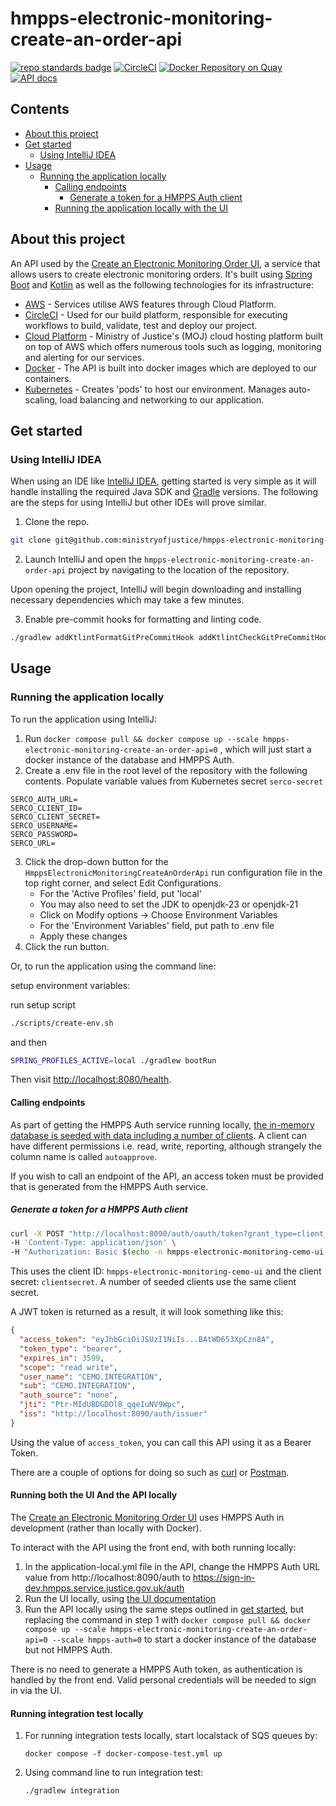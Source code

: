 # hmpps-electronic-monitoring-create-an-order-api
[![repo standards badge](https://img.shields.io/badge/endpoint.svg?&style=flat&logo=github&url=https%3A%2F%2Foperations-engineering-reports.cloud-platform.service.justice.gov.uk%2Fapi%2Fv1%2Fcompliant_public_repositories%2Fhmpps-electronic-monitoring-create-an-order-api)](https://operations-engineering-reports.cloud-platform.service.justice.gov.uk/public-report/hmpps-electronic-monitoring-create-an-order-api "Link to report")
[![CircleCI](https://circleci.com/gh/ministryofjustice/hmpps-electronic-monitoring-create-an-order-api/tree/main.svg?style=svg)](https://circleci.com/gh/ministryofjustice/hmpps-electronic-monitoring-create-an-order-api)
[![Docker Repository on Quay](https://img.shields.io/badge/quay.io-repository-2496ED.svg?logo=docker)](https://quay.io/repository/hmpps/hmpps-electronic-monitoring-create-an-order-api)
[![API docs](https://img.shields.io/badge/API_docs_-view-85EA2D.svg?logo=swagger)](https://hmpps-electronic-monitoring-create-an-order-api-dev.hmpps.service.justice.gov.uk/swagger-ui/index.html?configUrl=/v3/api-docs)

## Contents
- [About this project](#about-this-project)
- [Get started](#get-started)
    - [Using IntelliJ IDEA](#using-intellij-idea)
- [Usage](#usage)
    - [Running the application locally](#running-the-application-locally)
      - [Calling endpoints](#calling-endpoints)
        - [Generate a token for a HMPPS Auth client](#generate-a-token-for-a-hmpps-auth-client)
      - [Running the application locally with the UI](#running-both-the-ui-and-the-api-locally)


## About this project

An API used by the [Create an Electronic Monitoring Order UI](https://github.com/ministryofjustice/hmpps-electronic-monitoring-create-an-order), 
a service that allows users to create electronic monitoring orders.
It's built using [Spring Boot](https://spring.io/projects/spring-boot/) and [Kotlin](https://kotlinlang.org/)
as well as the following technologies for its infrastructure:
- [AWS](https://aws.amazon.com/) - Services utilise AWS features through Cloud Platform.
- [CircleCI](https://circleci.com/developer) - Used for our build platform, responsible for executing workflows to
  build, validate, test and deploy our project.
- [Cloud Platform](https://user-guide.cloud-platform.service.justice.gov.uk/#cloud-platform-user-guide) - Ministry of
  Justice's (MOJ) cloud hosting platform built on top of AWS which offers numerous tools such as logging, monitoring and
  alerting for our services.
- [Docker](https://www.docker.com/) - The API is built into docker images which are deployed to our containers.
- [Kubernetes](https://kubernetes.io/docs/home/) - Creates 'pods' to host our environment. Manages auto-scaling, load
  balancing and networking to our application.

## Get started

### Using IntelliJ IDEA

When using an IDE like [IntelliJ IDEA](https://www.jetbrains.com/idea/), getting started is very simple as it will
handle installing the required Java SDK and [Gradle](https://gradle.org/) versions. The following are the steps for
using IntelliJ but other IDEs will prove similar.

1. Clone the repo.

```bash
git clone git@github.com:ministryofjustice/hmpps-electronic-monitoring-create-an-order-api.git
```

2. Launch IntelliJ and open the `hmpps-electronic-monitoring-create-an-order-api` project by navigating to the location 
of the repository.

Upon opening the project, IntelliJ will begin downloading and installing necessary dependencies which may take a few
minutes.

3. Enable pre-commit hooks for formatting and linting code.

```bash
./gradlew addKtlintFormatGitPreCommitHook addKtlintCheckGitPreCommitHook
```

## Usage

### Running the application locally

To run the application using IntelliJ:

1. Run `docker compose pull && docker compose up --scale hmpps-electronic-monitoring-create-an-order-api=0`
, which will just start a docker instance of the database and HMPPS Auth.
2. Create a .env file in the root level of the repository with the following contents. Populate variable values from Kubernetes secret `serco-secret` 
```
SERCO_AUTH_URL=
SERCO_CLIENT_ID=
SERCO_CLIENT_SECRET=
SERCO_USERNAME=
SERCO_PASSWORD=
SERCO_URL=
```
3. Click the drop-down button for the `HmppsElectronicMonitoringCreateAnOrderApi` run configuration file in the top 
right corner, and select Edit Configurations. 
    - For the 'Active Profiles' field, put 'local'
    - You may also need to set the JDK to openjdk-23 or openjdk-21
    - Click on Modify options -> Choose Environment Variables
    - For the 'Environment Variables' field, put path to .env file
    - Apply these changes
4. Click the run button.

Or, to run the application using the command line:

setup environment variables:

run setup script
```bash
./scripts/create-env.sh
```
and then
```bash
SPRING_PROFILES_ACTIVE=local ./gradlew bootRun
```

Then visit [http://localhost:8080/health](hhttp://localhost:8081/health).


#### Calling endpoints

As part of getting the HMPPS Auth service running locally, 
[the in-memory database is seeded with data including a number of clients](https://github.com/ministryofjustice/hmpps-auth/blob/main/src/main/resources/db/dev/data/auth/V900_0__clients.sql). 
A client can have different permissions i.e. read, write, reporting, although strangely the column name is called `​​autoapprove`.

If you wish to call an endpoint of the API, an access token must be provided that is generated from the HMPPS Auth service.

##### Generate a token for a HMPPS Auth client

```bash
curl -X POST "http://localhost:8090/auth/oauth/token?grant_type=client_credentials" \ 
-H 'Content-Type: application/json' \
-H "Authorization: Basic $(echo -n hmpps-electronic-monitoring-cemo-ui:clientsecret | base64)"
```

This uses the client ID: `hmpps-electronic-monitoring-cemo-ui` and the client secret: `clientsecret`. A number of seeded
clients use the same client secret.

A JWT token is returned as a result, it will look something like this:

```json
{
  "access_token": "eyJhbGciOiJSUzI1NiIs...BAtWD653XpCzn8A",
  "token_type": "bearer",
  "expires_in": 3599,
  "scope": "read write",
  "user_name": "CEMO.INTEGRATION",
  "sub": "CEMO.INTEGRATION",
  "auth_source": "none",
  "jti": "Ptr-MIdUBDGDOl8_qqeIuNV9Wpc",
  "iss": "http://localhost:8090/auth/issuer"
}
```

Using the value of `access_token`, you can call this API using it as a Bearer Token.

There are a couple of options for doing so such as [curl](https://curl.se/) or
[Postman](https://www.postman.com/).

#### Running both the UI And the API locally

The [Create an Electronic Monitoring Order UI](https://github.com/ministryofjustice/hmpps-electronic-monitoring-create-an-order) uses HMPPS Auth in development (rather than locally with Docker).

To interact with the API using the front end, with both running locally:
1. In the application-local.yml file in the API, change the HMPPS Auth URL value from http://localhost:8090/auth to https://sign-in-dev.hmpps.service.justice.gov.uk/auth
2. Run the UI locally, using [the UI documentation](https://github.com/ministryofjustice/hmpps-electronic-monitoring-create-an-order)
3. Run the API locally using the same steps outlined in [get started](#get-started), but replacing the command in step 1 with `docker compose pull && docker compose up --scale hmpps-electronic-monitoring-create-an-order-api=0 --scale hmpps-auth=0` to start a docker instance of the database but not HMPPS Auth.

There is no need to generate a HMPPS Auth token, as authentication is handled by the front end. Valid personal credentials will be needed to sign in via the UI.

#### Running integration test locally

1. For running integration tests locally, start localstack of SQS queues by:

   `docker compose -f docker-compose-test.yml up`
2.  Using command line to run integration test:

    `./gradlew integration`